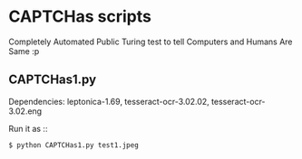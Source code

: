 CAPTCHas scripts
================

Completely Automated Public Turing test to tell Computers and Humans Are Same :p

CAPTCHas1.py
------------

Dependencies: leptonica-1.69, tesseract-ocr-3.02.02, tesseract-ocr-3.02.eng

Run it as ::

    $ python CAPTCHas1.py test1.jpeg

